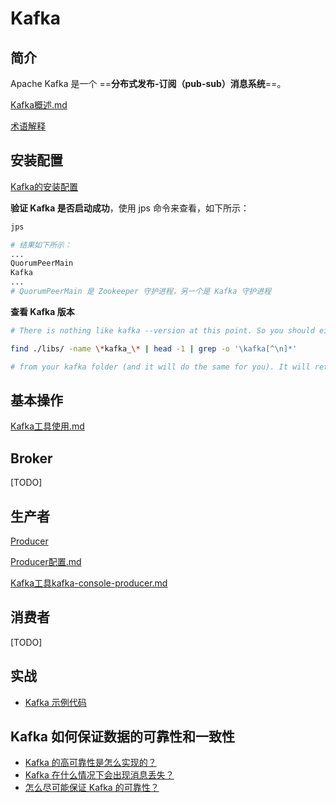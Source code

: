 # Kafka

## 简介

Apache Kafka 是一个 ==**分布式发布-订阅（pub-sub）消息系统**==。

[Kafka概述.md](Kafka概述.md) 

[术语解释](./Kafka术语.md)

## 安装配置

[Kafka的安装配置](./Kafka安装配置.md)

**验证 Kafka 是否启动成功**，使用 jps 命令来查看，如下所示：

```sh
jps

# 结果如下所示：
...
QuorumPeerMain
Kafka
...
# QuorumPeerMain 是 Zookeeper 守护进程，另一个是 Kafka 守护进程
```

**查看 Kafka 版本**

```sh
# There is nothing like kafka --version at this point. So you should either check the version from $KAFKA_HOME/libs/ folder or you can run

find ./libs/ -name \*kafka_\* | head -1 | grep -o '\kafka[^\n]*'

# from your kafka folder (and it will do the same for you). It will return you something like kafka_2.9.2-0.8.1.1.jar.asc where 0.8.1.1 is your kafka version.
```

## 基本操作

[Kafka工具使用.md](Kafka工具使用.md) 

## Broker

[TODO]

## 生产者

[Producer](Kafka之Producer.md) 

[Producer配置.md](Kafka配置\Producer配置.md) 

[Kafka工具kafka-console-producer.md](Kafka工具\Kafka工具kafka-console-producer.md) 

## 消费者

 [TODO]

## 实战

- [Kafka 示例代码](./Kafka示例代码.md)

## Kafka 如何保证数据的可靠性和一致性

- [Kafka 的高可靠性是怎么实现的？](./Kafka是如何保证数据的可靠性和一致性.md)
- [Kafka 在什么情况下会出现消息丢失？](./Kafka是如何保证数据的可靠性和一致性.md)
- [怎么尽可能保证 Kafka 的可靠性？](./Kafka是如何保证数据的可靠性和一致性.md)